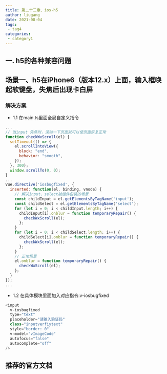 ```yaml
---
title: 第二十三章、ios-h5
author: liugang
date: 2021-08-04
tags:
 - tag4
categories:
 - category1
---
```


<Boxx  changeTime="5000"/>  

## 一. h5的各种兼容问题

## 场景一、h5在iPhone6（版本12.x）上面，输入框唤起软键盘，失焦后出现卡白屏

### 解决方案

* 1.1 在main.ts里面全局自定义指令

```js
...
// 当input 失焦时，滚动一下页面就可以使页面恢复正常
function checkWxScroll(el) {
  setTimeout(() => {
    el.scrollIntoView({
      block: "end",
      behavior: "smooth",
    });
  }, 300);
  window.scrollTo(0, 0);
}
...
Vue.directive('iosbugfixed', {
  inserted: function(el, binding, vnode) {
    // 解决input、select被组件包装的场景
    const childInput = el.getElementsByTagName('input');
    const childSelect = el.getElementsByTagName('select');
    for (let i = 0; i < childInput.length; i++) {
      childInput[i].onblur = function temporaryRepair() {
        checkWxScroll(el);
      };
    }
    for (let i = 0; i < childSelect.length; i++) {
      childSelect[i].onblur = function temporaryRepair() {
        checkWxScroll(el);
      };
    }
    // 正常场景
    el.onblur = function temporaryRepair() {
      checkWxScroll(el);
    };
  }
});
...
```

* 1.2 在具体模块里面加入对应指令:v-iosbugfixed

```js
<input
  v-iosbugfixed
  type="text"
  placeholder="请输入验证码"
  class="inputverfiytext"
  style="border: 0"
  v-model="vImageCode"
  autofocus="false"
  autocomplete="off"
/>
```

## 推荐的官方文档

